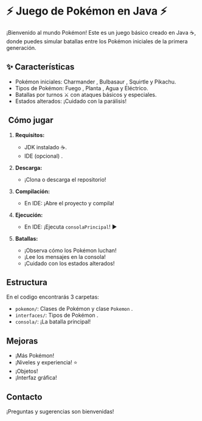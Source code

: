 # ⚡ Juego de Pokémon en Java ⚡

¡Bienvenido al mundo Pokémon! Este es un juego básico creado en Java ☕, donde puedes simular batallas entre los Pokémon iniciales de la primera generación.

## ✨ Características

* Pokémon iniciales: Charmander , Bulbasaur , Squirtle  y Pikachu.
* Tipos de Pokémon: Fuego , Planta , Agua  y Eléctrico.
* Batallas por turnos ⚔️ con ataques básicos y especiales.
* Estados alterados: ¡Cuidado con la parálisis!

## ️ Cómo jugar

1.  **Requisitos:**
    * JDK instalado ☕.
    * IDE (opcional) .

2.  **Descarga:**
    * ¡Clona o descarga el repositorio! 

3.  **Compilación:**
    * En IDE: ¡Abre el proyecto y compila!

4.  **Ejecución:**
    * En IDE: ¡Ejecuta `consolaPrincipal`! ▶️

5.  **Batallas:**
    * ¡Observa cómo los Pokémon luchan! 
    * ¡Lee los mensajes en la consola! 
    * ¡Cuidado con los estados alterados! 

##  Estructura
En el codigo encontrarás 3 carpetas:

* `pokemon/`: Clases de Pokémon  y clase `Pokemon` .
* `interfaces/`: Tipos de Pokémon ️.
* `consola/`: ¡La batalla principal! ️

##  Mejoras

* ¡Más Pokémon! 
* ¡Niveles y experiencia! ⭐
* ¡Objetos! 
* ¡Interfaz gráfica! ️

##  Contacto

¡Preguntas y sugerencias son bienvenidas!
